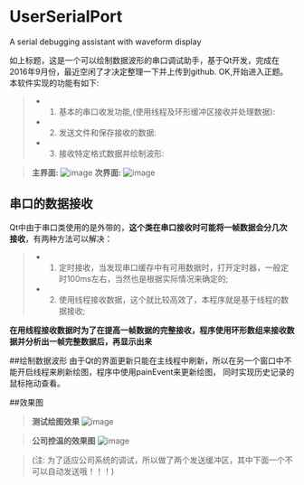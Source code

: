 # UserSerialPort
A serial debugging assistant with waveform display

如上标题，这是一个可以绘制数据波形的串口调试助手，基于Qt开发，完成在2016年9月份，最近空闲了才决定整理一下并上传到github.
OK,开始进入正题。本软件实现的功能有如下:</br>
> * 1. 基本的串口收发功能,(使用线程及环形缓冲区接收并处理数据):
> * 2. 发送文件和保存接收的数据:
> * 3. 接收特定格式数据并绘制波形:

> **主界面:**
![image](https://github.com/hummer123/UserSerialPort/raw/master/README-PIC/major.png)
> **次界面:**
![image](https://github.com/hummer123/UserSerialPort/raw/master/README-PIC/minor.png)

## 串口的数据接收
Qt中由于串口类使用的是外带的，**这个类在串口接收时可能将一帧数据会分几次接收**，有两种方法可以解决：
> * 1. 定时接收，当发现串口缓存中有可用数据时，打开定时器，一般定时100ms左右，当然也是根据实际情况来确定的;
> * 2. 使用线程接收数据，这个就比较高效了，本程序就是基于线程的数据接收;

**在用线程接收数据时为了在提高一帧数据的完整接收，程序使用环形数组来接收数据并分析出一帧完整数据后，再显示出来**

##绘制数据波形
由于Qt的界面更新只能在主线程中刷新，所以在另一个窗口中不能开启线程来刷新绘图，程序中使用painEvent来更新绘图，
同时实现历史记录的鼠标拖动查看。

##效果图
> **测试绘图效果**
![image](https://github.com/hummer123/UserSerialPort/raw/master/README-PIC/sin.png)

> **公司控温的效果图**
![image](https://github.com/hummer123/UserSerialPort/raw/master/README-PIC/temp.bmp)

> (注: 为了适应公司系统的调试，所以做了两个发送缓冲区，其中下面一个不可以自动发送哦！！！)
